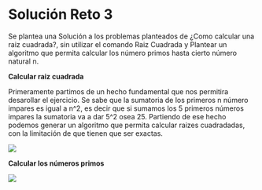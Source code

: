 # Solución Reto 3

Se plantea una Solución a los problemas planteados de ¿Como calcular una raiz cuadrada?, sin utilizar el comando Raiz Cuadrada y Plantear un algoritmo que permita calcular los número primos hasta cierto número natural n.

<B>Calcular raiz cuadrada</B>

Primeramente partimos de un hecho fundamental que nos permitira desarollar el ejercicio.
Se sabe que la sumatoria de los primeros n número impares es igual a n^2, es decir que si sumamos los 5 primeros números impares la sumatoria va a dar 5^2 osea 25.
Partiendo de ese hecho podemos generar un algoritmo que permita calcular raizes cuadradadas, con la limitación de que tienen que ser exactas.

[![](https://mermaid.ink/img/pako:eNpdkMFOwkAQhl_lz15tE_HYpBihgF64wK3lMN0OsEp3sWyjSHkxLyb6Yk5t0cS97My_838zOyelXcEqUuude9FbqjyWSWYh5y59sEYbt0IYDpvEPBrPqC3s13vJlQPhuWYcmODN3oGtF7XBKJ1fCgLkiDFAAC33TR4OVh161CIxPn1-EIYx9O2508c_erMwTZKSWAghdO9JureWmOMKg2b855H55q6Z_PDiGNcX3uSXN02Xhi2jIvMGfiXtCUfwAWZT004a5dLqMt6kB87SuZPP_fP1RVMpuk-nxvb5rM27ECpQsoGSTCGbPbVipvyWS85UJGFB1VOmMnuWOqq9WxytVpGvag5UvS_Ic2JoU1GpojXtDnz-Bq_-gTQ?type=png)](https://mermaid.live/edit#pako:eNpdkMFOwkAQhl_lz15tE_HYpBihgF64wK3lMN0OsEp3sWyjSHkxLyb6Yk5t0cS97My_838zOyelXcEqUuude9FbqjyWSWYh5y59sEYbt0IYDpvEPBrPqC3s13vJlQPhuWYcmODN3oGtF7XBKJ1fCgLkiDFAAC33TR4OVh161CIxPn1-EIYx9O2508c_erMwTZKSWAghdO9JureWmOMKg2b855H55q6Z_PDiGNcX3uSXN02Xhi2jIvMGfiXtCUfwAWZT004a5dLqMt6kB87SuZPP_fP1RVMpuk-nxvb5rM27ECpQsoGSTCGbPbVipvyWS85UJGFB1VOmMnuWOqq9WxytVpGvag5UvS_Ic2JoU1GpojXtDnz-Bq_-gTQ)

<B>Calcular los números primos</B>

[![](https://mermaid.ink/img/pako:eNptULtuAjEQ_JWVS3QUoTyFRDwjmjSUZ4rlboFVzmvkM4kQ8GNpIiU_ljmJdCksjWfnsfbF1bERV7pdGz_qA6fsbVKtTGuNm-HwaVoxjanVLjM1QvbzGSTFDrjDVVoa0YH7IaAVtP1XfEwaYrfxNkXirNLxQ0E1lAqXBLEcezlDMINgfvn-onowGNEjGT3fvM3BXtd6XVSTfZI9J7jFUHZGgAY1MDk2aGpx_jKxpL5rp9tWQFpOAtu9Z9H30D35NV6X1Sr0W2qiLcZL0C_VUm3jCoc3BNYGf3TxRuRdPqDAuxKw4fTmnbcbdHzKcX222pU5naRwp2PDWebK-8TBlTtuO7n9AoFVfSk?type=png)](https://mermaid.live/edit#pako:eNptULtuAjEQ_JWVS3QUoTyFRDwjmjSUZ4rlboFVzmvkM4kQ8GNpIiU_ljmJdCksjWfnsfbF1bERV7pdGz_qA6fsbVKtTGuNm-HwaVoxjanVLjM1QvbzGSTFDrjDVVoa0YH7IaAVtP1XfEwaYrfxNkXirNLxQ0E1lAqXBLEcezlDMINgfvn-onowGNEjGT3fvM3BXtd6XVSTfZI9J7jFUHZGgAY1MDk2aGpx_jKxpL5rp9tWQFpOAtu9Z9H30D35NV6X1Sr0W2qiLcZL0C_VUm3jCoc3BNYGf3TxRuRdPqDAuxKw4fTmnbcbdHzKcX222pU5naRwp2PDWebK-8TBlTtuO7n9AoFVfSk)